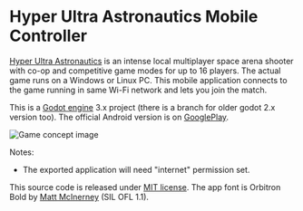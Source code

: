 # Hyper Ultra Astronautics Mobile Controller

[Hyper Ultra Astronautics](http://www.fractilegames.com/astronautics/) is an intense local multiplayer space arena shooter with co-op and competitive game modes for up to 16 players. The actual game runs on a Windows or Linux PC. This mobile application connects to the game running in same Wi-Fi network and lets you join the match.

This is a [Godot engine](https://godotengine.org/) 3.x project (there is a branch for older godot 2.x version too). The official Android version is on [GooglePlay](https://play.google.com/store/apps/details?id=com.fractilegames.astronautics).

![Game concept image](http://www.fractilegames.com/images/astronautics-concept-small.png)

Notes:

- The exported application will need "internet" permission set.

This source code is released under [MIT license](https://opensource.org/licenses/MIT). The app font is Orbitron Bold by [Matt McInerney](http://pixelspread.com) (SIL OFL 1.1).